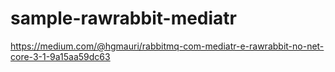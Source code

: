 # sample-rawrabbit-mediatr

https://medium.com/@hgmauri/rabbitmq-com-mediatr-e-rawrabbit-no-net-core-3-1-9a15aa59dc63
